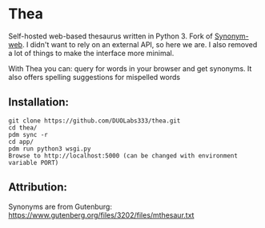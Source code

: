 # Thea
Self-hosted web-based thesaurus written in Python 3. Fork of [Synonym-web](https://github.com/andyforceno/synonym-web). I didn't want to rely on an external API, so here we are. I also removed a lot of things to make the interface more minimal.

With Thea you can: query for words in your browser and get synonyms. It also offers spelling suggestions for mispelled words


## Installation:
    git clone https://github.com/DUOLabs333/thea.git
    cd thea/
    pdm sync -r
    cd app/ 
	pdm run python3 wsgi.py
    Browse to http://localhost:5000 (can be changed with environment variable PORT)

## Attribution:
Synonyms are from Gutenburg: 
https://www.gutenberg.org/files/3202/files/mthesaur.txt
